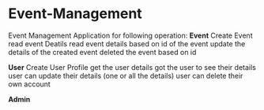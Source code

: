 # Event-Management
Event Management Application for following operation:
  **Event**
       Create Event
       read event Deatils
       read event details based on id of the event
       update the details of the created event
       deleted the event based on id

  **User**
       Create User Profile
       get the user details got the user to see their details
       user can update their details (one or all the details)
       user can delete their own account

  **Admin**
